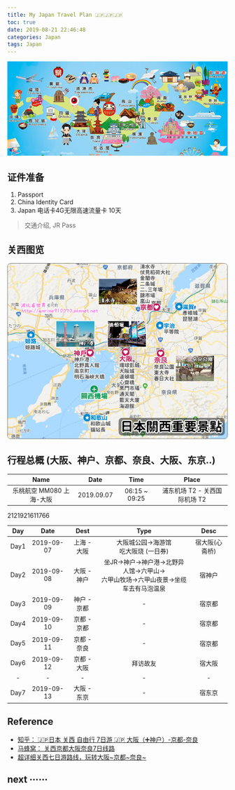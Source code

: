 ```yaml
---
title: My Japan Travel Plan 🇯🇵🇯🇵🇯🇵
toc: true
date: 2019-08-21 22:46:48
categories: Japan
tags: Japan
---
```


<img src="/images/Japan/jp1.jpg" width="800"/>

<!-- more -->

## 证件准备

1. Passport
2. China Identity Card
3. Japan 电话卡4G无限高速流量卡 10天

> 交通介绍, JR Pass

## 关西图览

<img src="/images/Japan/jp2.jpg" width="650"/>

## 行程总概 (大阪、神户、京都、奈良、大阪、东京..)

Name | Date | Time | Place
:-------: | :-------: | :-------: | :-------: 
乐桃航空 MM080 上海-大阪  | 2019.09.07 | 06:15 ~ 09:25 | 浦东机场 T2 - 关西国际机场 T2

2121921611766

Day | Date | Dest | Type | Desc
:-------: | :-------: | :-------:  | :-------: | :-------:
Day1 | 2019-09-07 | 上海 - 大阪 | 大阪城公园→海游馆<br>吃大阪烧 (一日券) | 宿大阪(心斋桥)
Day2 | 2019-09-08 | 大阪 - 神户 | 坐JR→神户→神户港→北野异人馆→六甲山→<br>六甲山牧场→六甲山夜景→坐缆车去有马泡温泉 | 宿神户
Day3 | 2019-09-09 | 神户 - 京都 | - | 宿京都
Day4 | 2019-09-10 | 京都 - 京都 | - | 宿京都
Day5 | 2019-09-11 | 京都 - 奈良 | - | 宿京都
Day6 | 2019-09-12 | 京都 - 大阪 | 拜访故友 | 宿大阪
- | - | - | - | -
Day7 | 2019-09-13 | 大阪 - 东京 | - | 宿东京


## Reference

- [知乎： 🇯🇵日本 关西 自由行 7日游 🇯🇵 大阪（➕神户）-京都-奈良][1]
- [马蜂窝： 关西京都大阪奈良7日线路 ][2]
- [超详细关西七日游路线，玩转大阪~京都~奈良~][3]

[1]: https://zhuanlan.zhihu.com/p/41046418
[2]: https://www.mafengwo.cn/mdd/route/10183_8.html
[3]: http://special.cn.yokocho.com/archives/15506/


 
## next ⋯⋯
